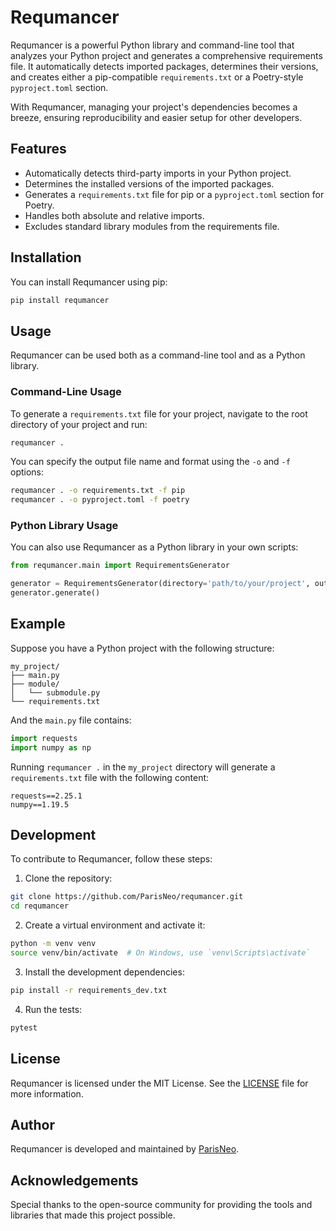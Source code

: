 # Requmancer

Requmancer is a powerful Python library and command-line tool that analyzes your Python project and generates a comprehensive requirements file. It automatically detects imported packages, determines their versions, and creates either a pip-compatible `requirements.txt` or a Poetry-style `pyproject.toml` section.

With Requmancer, managing your project's dependencies becomes a breeze, ensuring reproducibility and easier setup for other developers.

## Features

- Automatically detects third-party imports in your Python project.
- Determines the installed versions of the imported packages.
- Generates a `requirements.txt` file for pip or a `pyproject.toml` section for Poetry.
- Handles both absolute and relative imports.
- Excludes standard library modules from the requirements file.

## Installation

You can install Requmancer using pip:

```bash
pip install requmancer
```

## Usage

Requmancer can be used both as a command-line tool and as a Python library.

### Command-Line Usage

To generate a `requirements.txt` file for your project, navigate to the root directory of your project and run:

```bash
requmancer .
```

You can specify the output file name and format using the `-o` and `-f` options:

```bash
requmancer . -o requirements.txt -f pip
requmancer . -o pyproject.toml -f poetry
```

### Python Library Usage

You can also use Requmancer as a Python library in your own scripts:

```python
from requmancer.main import RequirementsGenerator

generator = RequirementsGenerator(directory='path/to/your/project', output_file='requirements.txt', format='pip')
generator.generate()
```

## Example

Suppose you have a Python project with the following structure:

```
my_project/
├── main.py
├── module/
│   └── submodule.py
└── requirements.txt
```

And the `main.py` file contains:

```python
import requests
import numpy as np
```

Running `requmancer .` in the `my_project` directory will generate a `requirements.txt` file with the following content:

```
requests==2.25.1
numpy==1.19.5
```

## Development

To contribute to Requmancer, follow these steps:

1. Clone the repository:

```bash
git clone https://github.com/ParisNeo/requmancer.git
cd requmancer
```

2. Create a virtual environment and activate it:

```bash
python -m venv venv
source venv/bin/activate  # On Windows, use `venv\Scripts\activate`
```

3. Install the development dependencies:

```bash
pip install -r requirements_dev.txt
```

4. Run the tests:

```bash
pytest
```

## License

Requmancer is licensed under the MIT License. See the [LICENSE](LICENSE) file for more information.

## Author

Requmancer is developed and maintained by [ParisNeo](https://github.com/ParisNeo).

## Acknowledgements

Special thanks to the open-source community for providing the tools and libraries that made this project possible.
